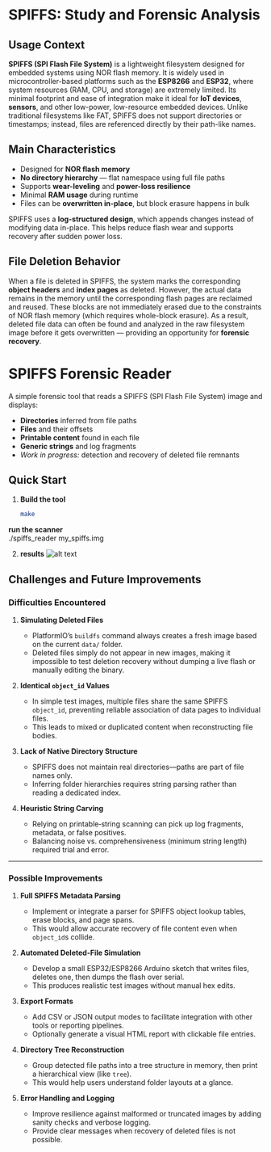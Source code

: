 # SPIFFS: Study and Forensic Analysis

## Usage Context

**SPIFFS (SPI Flash File System)** is a lightweight filesystem designed for embedded systems using NOR flash memory. It is widely used in microcontroller-based platforms such as the **ESP8266** and **ESP32**, where system resources (RAM, CPU, and storage) are extremely limited. Its minimal footprint and ease of integration make it ideal for **IoT devices**, **sensors**, and other low-power, low-resource embedded devices. Unlike traditional filesystems like FAT, SPIFFS does not support directories or timestamps; instead, files are referenced directly by their path-like names.

## Main Characteristics

- Designed for **NOR flash memory**
- **No directory hierarchy** — flat namespace using full file paths
- Supports **wear-leveling** and **power-loss resilience**
- Minimal **RAM usage** during runtime
- Files can be **overwritten in-place**, but block erasure happens in bulk

SPIFFS uses a **log-structured design**, which appends changes instead of modifying data in-place. This helps reduce flash wear and supports recovery after sudden power loss.

## File Deletion Behavior

When a file is deleted in SPIFFS, the system marks the corresponding **object headers** and **index pages** as deleted. However, the actual data remains in the memory until the corresponding flash pages are reclaimed and reused. These blocks are not immediately erased due to the constraints of NOR flash memory (which requires whole-block erasure). As a result, deleted file data can often be found and analyzed in the raw filesystem image before it gets overwritten — providing an opportunity for **forensic recovery**.

# SPIFFS Forensic Reader

A simple forensic tool that reads a SPIFFS (SPI Flash File System) image and displays:

- **Directories** inferred from file paths  
- **Files** and their offsets  
- **Printable content** found in each file  
- **Generic strings** and log fragments  
- _Work in progress:_ detection and recovery of deleted file remnants  

## Quick Start

1. **Build the tool**  
   ```bash
   make
 **run the scanner**  
./spiffs_reader my_spiffs.img

2. **results**
 ![alt text](image.png)

## Challenges and Future Improvements

### Difficulties Encountered

1. **Simulating Deleted Files**  
   - PlatformIO’s `buildfs` command always creates a fresh image based on the current `data/` folder.  
   - Deleted files simply do not appear in new images, making it impossible to test deletion recovery without dumping a live flash or manually editing the binary.

2. **Identical `object_id` Values**  
   - In simple test images, multiple files share the same SPIFFS `object_id`, preventing reliable association of data pages to individual files.  
   - This leads to mixed or duplicated content when reconstructing file bodies.

3. **Lack of Native Directory Structure**  
   - SPIFFS does not maintain real directories—paths are part of file names only.  
   - Inferring folder hierarchies requires string parsing rather than reading a dedicated index.

4. **Heuristic String Carving**  
   - Relying on printable‐string scanning can pick up log fragments, metadata, or false positives.  
   - Balancing noise vs. comprehensiveness (minimum string length) required trial and error.

---

### Possible Improvements

1. **Full SPIFFS Metadata Parsing**  
   - Implement or integrate a parser for SPIFFS object lookup tables, erase blocks, and page spans.  
   - This would allow accurate recovery of file content even when `object_id`s collide.

2. **Automated Deleted-File Simulation**  
   - Develop a small ESP32/ESP8266 Arduino sketch that writes files, deletes one, then dumps the flash over serial.  
   - This produces realistic test images without manual hex edits.

4. **Export Formats**  
   - Add CSV or JSON output modes to facilitate integration with other tools or reporting pipelines.  
   - Optionally generate a visual HTML report with clickable file entries.

5. **Directory Tree Reconstruction**  
   - Group detected file paths into a tree structure in memory, then print a hierarchical view (like `tree`).  
   - This would help users understand folder layouts at a glance.

6. **Error Handling and Logging**  
   - Improve resilience against malformed or truncated images by adding sanity checks and verbose logging.  
   - Provide clear messages when recovery of deleted files is not possible.



